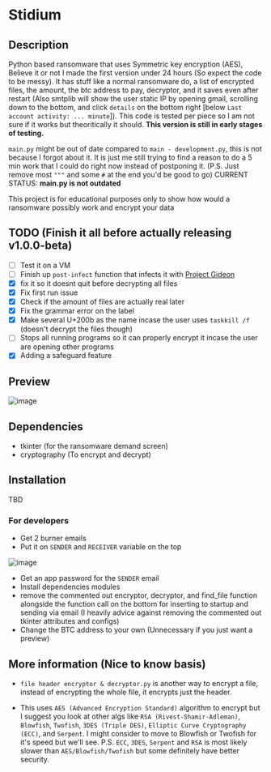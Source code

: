# Stidium

## Description
Python based ransomware that uses Symmetric key encryption (AES), Believe it or not I made the first version under 24 hours (So expect the code to be messy). It has stuff like a normal ransomware do, a list of encrypted files, the amount, the btc address to pay, decryptor, and it saves even after restart (Also smtplib will show the user static IP by opening gmail, scrolling down to the bottom, and click `details` on the bottom right [below `Last account activity: ... minute`]). This code is tested per piece so I am not sure if it works but theoritically it should. **This version is still in early stages of testing.**

`main.py` might be out of date compared to `main - development.py`, this is not because I forgot about it. It is just me still trying to find a reason to do a 5 min work that I could do right now instead of postponing it. (P.S. Just remove most `"""` and some `#` at the end you'd be good to go)
CURRENT STATUS: **main.py is not outdated**

This project is for educational purposes only to show how would a ransomware possibly work and encrypt your data

## TODO (Finish it all before actually releasing v1.0.0-beta)
- [ ] Test it on a VM
- [ ] Finish up `post-infect` function that infects it with [Project Gideon](https://github.com/Not-Baguette/Project-Gideon/)
- [X] fix it so it doesnt quit before decrypting all files
- [x] Fix first run issue
- [X] Check if the amount of files are actually real later
- [X] Fix the grammar error on the label
- [X] Make several U+200b as the name incase the user uses `taskkill /f` (doesn't decrypt the files though)
- [ ] Stops all running programs so it can properly encrypt it incase the user are opening other programs
- [X] Adding a safeguard feature

## Preview
![image](https://user-images.githubusercontent.com/94969176/209453408-bd16a293-23e2-43e0-8f96-29de4b4069dd.png)

## Dependencies
- tkinter (for the ransomware demand screen)
- cryptography (To encrypt and decrypt)

## Installation
TBD
### For developers
- Get 2 burner emails
- Put it on `SENDER` and `RECEIVER` variable on the top

![image](https://user-images.githubusercontent.com/94969176/209453494-5b28cf52-523c-4ffa-9ff8-4d07c4d9a6b6.png)
- Get an app password for the `SENDER` email
- Install dependencies modules
- remove the commented out encryptor, decryptor, and find_file function alongside the function call on the bottom for inserting to startup and sending via email (I heavily advice against removing the commented out tkinter attributes and configs)
- Change the BTC address to your own (Unnecessary if you just want a preview)

## More information (Nice to know basis)
- `file header encryptor & decryptor.py` is another way to encrypt a file, instead of encrypting the whole file, it encrypts just the header.

- This uses `AES (Advanced Encryption Standard)` algorithm to encrypt but I suggest you look at other algs like `RSA (Rivest-Shamir-Adleman)`, `Blowfish`, `Twofish`, `3DES (Triple DES)`, `Elliptic Curve Cryptography (ECC)`, and `Serpent`. I might consider to move to Blowfish or Twofish for it's speed but we'll see. P.S. `ECC`, `3DES`, `Serpent` and `RSA` is most likely slower than `AES/Blowfish/Twofish` but some definitely have better security.
